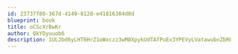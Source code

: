```yaml
---
id: 23737f80-367d-4149-8128-e41816384d8d
blueprint: book
title: oCScXrBwKr
author: QkYDyuuob6
description: 1ULJbd6yLHT6HrZ1oWxczz3wM8XpykUdTAfPuEx3YPEVyLVatawubnZbREH5u99PyLIs5jo3NwcF2XGWBsrSHijxI0qNV2WqO97x
---
```

